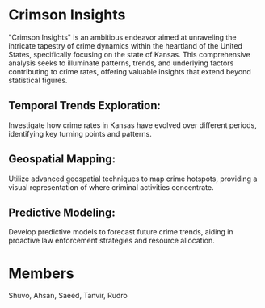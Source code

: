 # Crimson Insights
"Crimson Insights" is an ambitious endeavor aimed at unraveling the intricate tapestry of crime dynamics within the heartland of the United States, specifically focusing on the state of Kansas. This comprehensive analysis seeks to illuminate patterns, trends, and underlying factors contributing to crime rates, offering valuable insights that extend beyond statistical figures.

## Temporal Trends Exploration:
Investigate how crime rates in Kansas have evolved over different periods, identifying key turning points and patterns.

## Geospatial Mapping:
Utilize advanced geospatial techniques to map crime hotspots, providing a visual representation of where criminal activities concentrate.

## Predictive Modeling:
Develop predictive models to forecast future crime trends, aiding in proactive law enforcement strategies and resource allocation.

# Members
Shuvo, Ahsan, Saeed, Tanvir, Rudro
